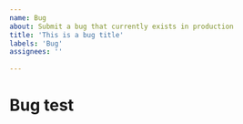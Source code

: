 ```yaml
---
name: Bug
about: Submit a bug that currently exists in production
title: 'This is a bug title'
labels: 'Bug'
assignees: ''
 
---
```

# Bug test
